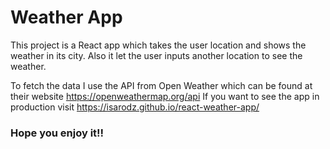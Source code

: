 # Weather App

This project is a React app which takes the user location and shows the weather in its city.
Also it let the user inputs another location to see the weather.

 To fetch the data I use the API from Open Weather which can be found at their website https://openweathermap.org/api
 If you want to see the app in production visit https://isarodz.github.io/react-weather-app/

### Hope you enjoy it!!
